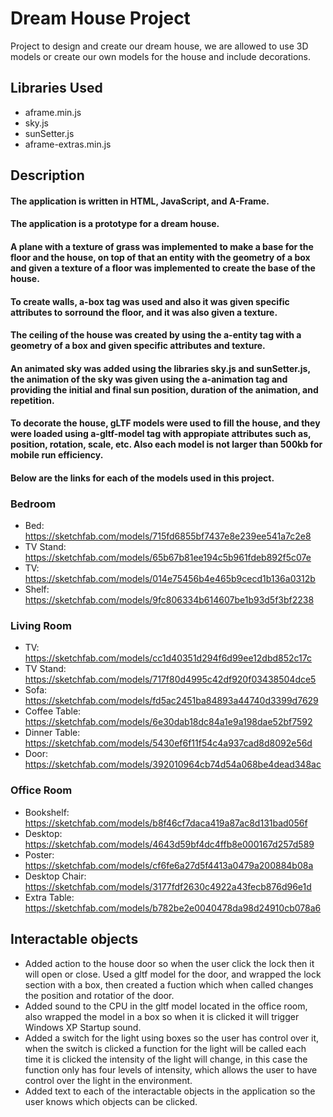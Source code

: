# Dream House Project
Project to design and create our dream house, we are allowed to use 3D models or create our own models for the house and include decorations.

## Libraries Used
- aframe.min.js
- sky.js
- sunSetter.js
- aframe-extras.min.js

## Description
#### The application is written in HTML, JavaScript, and A-Frame.
#### The application is a prototype for a dream house.
#### A plane with a texture of grass was implemented to make a base for the floor and the house, on top of that an entity with the geometry of a box and given a texture of a floor was implemented to create the base of the house.
#### To create walls, a-box tag was used and also it was given specific attributes to sorround the floor, and it was also given a texture.
#### The ceiling of the house was created by using the a-entity tag with a geometry of a box and given specific attributes and texture.
#### An animated sky was added using the libraries sky.js and sunSetter.js, the animation of the sky was given using the a-animation tag and providing the initial and final sun position, duration of the animation, and repetition.
#### To decorate the house, gLTF models were used to fill the house, and they were loaded using a-gltf-model tag with appropiate attributes such as, position, rotation, scale, etc. Also each model is not larger than 500kb for mobile run efficiency.
#### Below are the links for each of the models used in this project.
### Bedroom
- Bed: https://sketchfab.com/models/715fd6855bf7437e8e239ee541a7c2e8
- TV Stand: https://sketchfab.com/models/65b67b81ee194c5b961fdeb892f5c07e
- TV: https://sketchfab.com/models/014e75456b4e465b9cecd1b136a0312b
- Shelf: https://sketchfab.com/models/9fc806334b614607be1b93d5f3bf2238
### Living Room
- TV: https://sketchfab.com/models/cc1d40351d294f6d99ee12dbd852c17c
- TV Stand: https://sketchfab.com/models/717f80d4995c42df920f03438504dce5
- Sofa: https://sketchfab.com/models/fd5ac2451ba84893a44740d3399d7629
- Coffee Table: https://sketchfab.com/models/6e30dab18dc84a1e9a198dae52bf7592
- Dinner Table: https://sketchfab.com/models/5430ef6f11f54c4a937cad8d8092e56d
- Door: https://sketchfab.com/models/392010964cb74d54a068be4dead348ac
### Office Room
- Bookshelf: https://sketchfab.com/models/b8f46cf7daca419a87ac8d131bad056f
- Desktop: https://sketchfab.com/models/4643d59bf4dc4ffb8e000167d257d589
- Poster: https://sketchfab.com/models/cf6fe6a27d5f4413a0479a200884b08a
- Desktop Chair: https://sketchfab.com/models/3177fdf2630c4922a43fecb876d96e1d
- Extra Table: https://sketchfab.com/models/b782be2e0040478da98d24910cb078a6

## Interactable objects
- Added action to the house door so when the user click the lock then it will open or close. Used a gltf model for the door, and wrapped the lock section with a box, then created a fuction which when called changes the position and rotatior of the door.
- Added sound to the CPU in the gltf model located in the office room, also wrapped the model in a box so when it is clicked it will trigger Windows XP Startup sound.
- Added a switch for the light using boxes so the user has control over it, when the switch is clicked a function for the light will be called each time it is clicked the intensity of the light will change, in this case the function only has four levels of intensity, which allows the user to have control over the light in the environment.
- Added text to each of the interactable objects in the application so the user knows which objects can be clicked.


